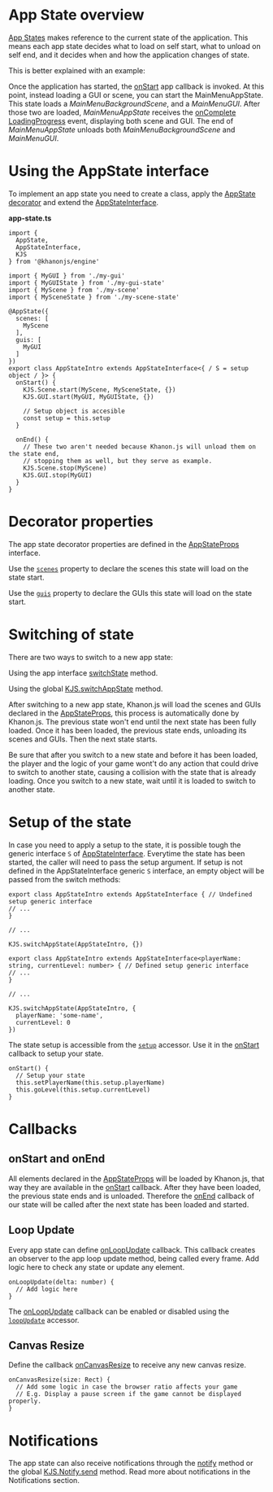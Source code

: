 # App State overview

[App States](https://khanonjs.com/api-docs/modules/decorators_app_app_state.html) makes reference to the current state of the application. This means each app state decides what to load on self start, what to unload on self end, and it decides when and how the application changes of state.

This is better explained with an example:

Once the application has started, the [onStart](https://khanonjs.com/api-docs/classes/decorators_app.AppInterface.html#onStart) app callback is invoked. At this point, instead loading a GUI or scene, you can start the MainMenuAppState. This state loads a *MainMenuBackgroundScene*, and a *MainMenuGUI*. After those two are loaded, *MainMenuAppState* receives the [onComplete](https://khanonjs.com/api-docs/classes/base_loading_progress.LoadingProgress.html#onComplete) [LoadingProgress](https://khanonjs.com/api-docs/classes/base_loading_progress.LoadingProgress.html) event, displaying both scene and GUI. The end of *MainMenuAppState* unloads both *MainMenuBackgroundScene* and *MainMenuGUI*.

# Using the AppState interface

To implement an app state you need to create a class, apply the [AppState decorator](https://khanonjs.com/api-docs/functions/decorators_app_app_state.AppState.html) and extend the
[AppStateInterface](https://khanonjs.com/api-docs/classes/decorators_app_app_state.AppStateInterface.html).

**app-state.ts**
```
import {
  AppState,
  AppStateInterface,
  KJS
} from '@khanonjs/engine'

import { MyGUI } from './my-gui'
import { MyGUIState } from './my-gui-state'
import { MyScene } from './my-scene'
import { MySceneState } from './my-scene-state'

@AppState({
  scenes: [
    MyScene
  ],
  guis: [
    MyGUI
  ]
})
export class AppStateIntro extends AppStateInterface<{ / S = setup object / }> {
  onStart() {
    KJS.Scene.start(MyScene, MySceneState, {})
    KJS.GUI.start(MyGUI, MyGUIState, {})

    // Setup object is accesible
    const setup = this.setup
  }

  onEnd() {
    // These two aren't needed because Khanon.js will unload them on the state end,
    // stopping them as well, but they serve as example.
    KJS.Scene.stop(MyScene)
    KJS.GUI.stop(MyGUI)
  }
}
```

# Decorator properties

The app state decorator properties are defined in the [AppStateProps](https://khanonjs.com/api-docs/interfaces/decorators_app_app_state.AppStateProps.html) interface.

Use the [`scenes`](https://khanonjs.com/api-docs/interfaces/decorators_app_app_state.AppStateProps.html#scenes) property to declare the scenes this state will load on the state start.

Use the [`guis`](https://khanonjs.com/api-docs/interfaces/decorators_app_app_state.AppStateProps.html#guis) property to declare the GUIs this state will load on the state start.

# Switching of state

There are two ways to switch to a new app state:

Using the app interface [switchState](https://khanonjs.com/api-docs/classes/decorators_app.AppInterface.html#switchState) method.

Using the global [KJS.switchAppState](https://khanonjs.com/api-docs/functions/kjs.KJS.switchAppState.html) method.

After switching to a new app state, Khanon.js will load the scenes and GUIs declared in the [AppStateProps](https://khanonjs.com/api-docs/interfaces/decorators_app_app_state.AppStateProps.html), this process is automatically done by Khanon.js. The previous state won't end until the next state has been fully loaded. Once it has been loaded, the previous state ends, unloading its scenes and GUIs. Then the next state starts.

Be sure that after you switch to a new state and before it has been loaded, the player and the logic of your game wont't do any action that could drive to switch to another state, causing a collision with the state that is already loading. Once you switch to a new state, wait until it is loaded to switch to another state.

# Setup of the state

In case you need to apply a setup to the state, it is possible tough the generic interface `S` of [AppStateInterface](https://khanonjs.com/api-docs/classes/decorators_app_app_state.AppStateInterface.html).
Everytime the state has been started, the caller will need to pass the setup argument. If setup is not defined in the AppStateInterface generic `S` interface, an empty object will be passed from the switch methods:
```
export class AppStateIntro extends AppStateInterface { // Undefined setup generic interface
// ...
}

// ...

KJS.switchAppState(AppStateIntro, {})
```
```
export class AppStateIntro extends AppStateInterface<playerName: string, currentLevel: number> { // Defined setup generic interface
// ...
}

// ...

KJS.switchAppState(AppStateIntro, {
  playerName: 'some-name',
  currentLevel: 0
})
```

The state setup is accessible from the [`setup`](https://khanonjs.com/api-docs/classes/decorators_app_app_state.AppStateInterface.html#setup) accessor. Use it in the [onStart](https://khanonjs.com/api-docs/classes/decorators_app_app_state.AppStateInterface.html#onStart) callback to setup your state.

```
onStart() {
  // Setup your state
  this.setPlayerName(this.setup.playerName)
  this.goLevel(this.setup.currentLevel)
}
```

# Callbacks

onStart and onEnd
-----------------

All elements declared in the [AppStateProps](https://khanonjs.com/api-docs/interfaces/decorators_app_app_state.AppStateProps.html) will be loaded by Khanon.js, that way they are available in the [onStart](https://khanonjs.com/api-docs/classes/decorators_app_app_state.AppStateInterface.html#onStart) callback. After they have been loaded, the previous state ends and is unloaded. Therefore the [onEnd](https://khanonjs.com/api-docs/classes/decorators_app_app_state.AppStateInterface.html#onEnd) callback of our state will be called after the next state has been loaded and started.

## Loop Update

Every app state can define [onLoopUpdate](https://khanonjs.com/api-docs/classes/decorators_app_app_state.AppStateInterface.html#onLoopUpdate) callback. This callback creates an observer to the app loop update method, being called every frame. Add logic here to check any state or update any element.
```
onLoopUpdate(delta: number) {
  // Add logic here
}
```

The [onLoopUpdate](https://khanonjs.com/api-docs/classes/decorators_app_app_state.AppStateInterface.html#onLoopUpdate) callback can be enabled or disabled using the [`loopUpdate`](https://khanonjs.com/api-docs/classes/decorators_app_app_state.AppStateInterface.html#loopUpdate) accessor.

## Canvas Resize

Define the callback [onCanvasResize](https://khanonjs.com/api-docs/classes/decorators_app_app_state.AppStateInterface.html#onCanvasResize) to receive any new canvas resize.
```
onCanvasResize(size: Rect) {
  // Add some logic in case the browser ratio affects your game
  // E.g. Display a pause screen if the game cannot be displayed properly.
}
```

# Notifications

The app state can also receive notifications through the [notify](https://khanonjs.com/api-docs/classes/decorators_app_app_state.AppStateInterface.html#notify) method or the global [KJS.Notify.send](https://khanonjs.com/api-docs/functions/kjs.KJS.Notify.send.html) method. Read more about notifications in the Notifications section.